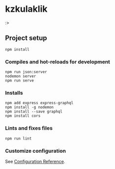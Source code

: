 # kzkulaklik
:>
## Project setup
```
npm install
```

### Compiles and hot-reloads for development
```
npm run json:server
nodemon server
npm run serve
```
### Installs
```
npm add express express-graphql
npm install -g nodemon
npm install --save graphql
npm install cors
```


### Lints and fixes files
```
npm run lint
```

### Customize configuration
See [Configuration Reference](https://cli.vuejs.org/config/).
